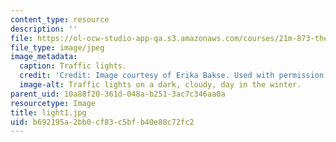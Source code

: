 ```yaml
---
content_type: resource
description: ''
file: https://ol-ocw-studio-app-qa.s3.amazonaws.com/courses/21m-873-theater-arts-topics-suburbia-january-iap-2008/b692195a2bb0cf83c5bfb40e88c72fc2_light1.jpg
file_type: image/jpeg
image_metadata:
  caption: Traffic lights.
  credit: 'Credit: Image courtesy of Erika Bakse. Used with permission.'
  image-alt: Traffic lights on a dark, cloudy, day in the winter.
parent_uid: 10a88f20-361d-048a-b251-3ac7c346aa0a
resourcetype: Image
title: light1.jpg
uid: b692195a-2bb0-cf83-c5bf-b40e88c72fc2
---
```

